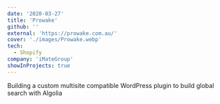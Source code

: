 ```yaml
---
date: '2020-03-27'
title: 'Prowake'
github: ''
external: 'https://prowake.com.au/'
cover: './images/Prowake.webp'
tech:
  - Shopify
company: 'iMateGroup'
showInProjects: true
---
```


Building a custom multisite compatible WordPress plugin to build global search with Algolia
